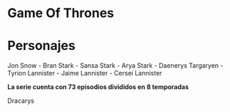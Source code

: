 # Game Of Thrones

# Personajes

Jon Snow -
Bran Stark -
Sansa Stark -
Arya Stark -
Daenerys Targaryen -
Tyrion Lannister -
Jaime Lannister -
Cersei Lannister 

**La serie cuenta con 73 episodios divididos en 8 temporadas**

Dracarys